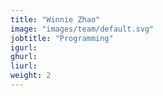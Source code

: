 ```yaml
---
title: "Winnie Zhao"
image: "images/team/default.svg"
jobtitle: "Programming"
igurl: 
ghurl: 
liurl:
weight: 2
---
```


